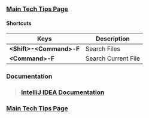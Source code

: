 ### [Main Tech Tips Page](https://github.com/sethfuller/tips/blob/main/tech_tips/README.md)

#### Shortcuts

| Keys                      | Description         |
|---------------------------|---------------------|
| **\<Shift>-\<Command>-F** | Search Files        |
| **\<Command>-F**          | Search Current File |

### Documentation

> ### [IntelliJ IDEA Documentation](https://www.jetbrains.com/help/idea/discover-intellij-idea.html)

### [Main Tech Tips Page](https://github.com/sethfuller/tips/blob/main/tech_tips/README.md)
